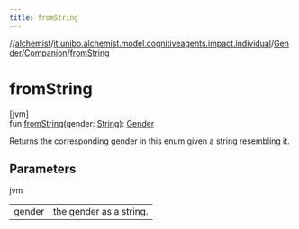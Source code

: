 ```yaml
---
title: fromString
---
```

//[alchemist](../../../../index.html)/[it.unibo.alchemist.model.cognitiveagents.impact.individual](../../index.html)/[Gender](../index.html)/[Companion](index.html)/[fromString](from-string.html)



# fromString



[jvm]\
fun [fromString](from-string.html)(gender: [String](https://kotlinlang.org/api/latest/jvm/stdlib/kotlin/-string/index.html)): [Gender](../index.html)



Returns the corresponding gender in this enum given a string resembling it.



## Parameters


jvm

| | |
|---|---|
| gender | the gender as a string. |





